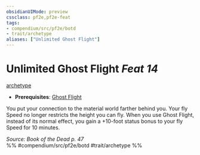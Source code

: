 ```yaml
---
obsidianUIMode: preview
cssclass: pf2e,pf2e-feat
tags:
- compendium/src/pf2e/botd
- trait/archetype
aliases: ["Unlimited Ghost Flight"]
---
```

# Unlimited Ghost Flight  *Feat 14*  
[archetype](../../Rules/traits/archetype.md)  

- **Prerequisites**: [Ghost Flight](ghost-flight-botd.md)

You put your connection to the material world farther behind you. Your fly Speed no longer restricts the height you can fly. When you use Ghost Flight, instead of its normal effect, you gain a +10-foot status bonus to your fly Speed for 10 minutes.

*Source: Book of the Dead p. 47*  
%% #compendium/src/pf2e/botd #trait/archetype %%